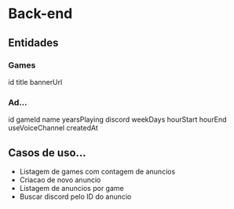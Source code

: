 # Back-end

## Entidades

### Games

id
title
bannerUrl

### Ad...

id
gameId
name
yearsPlaying
discord
weekDays
hourStart
hourEnd
useVoiceChannel
createdAt

## Casos de uso...

- Listagem de games com contagem de anuncios
- Criacao de novo anuncio
- Listagem de anuncios por game
- Buscar discord pelo ID do anuncio